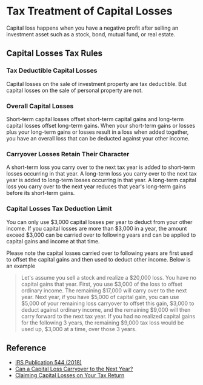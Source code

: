 # Tax Treatment of Capital Losses

Capital loss happens when you have a negative profit after selling an investment asset such as a stock, bond, mutual fund, or real estate.

## Capital Losses Tax Rules

### Tax Deductible Capital Losses

Capital losses on the sale of investment property are tax deductible. But capital losses on the sale of personal property are not.

### Overall Capital Losses

Short-term capital losses offset short-term capital gains and long-term capital losses offset long-term gains.
When your short-term gains or losses plus your long-term gains or losses result in a loss when added together, you have an overall loss that can be deducted against your other income.

### Carryover Losses Retain Their Character

A short-term loss you carry over to the next tax year is added to short-term losses occurring in that year. A long-term loss you carry over to the next tax year is added to long-term losses occurring in that year. A long-term capital loss you carry over to the next year reduces that year's long-term gains before its short-term gains.

### Capital Losses Tax Deduction Limit

You can only use $3,000 capital losses per year to deduct from your other income. If you capital losses are more than $3,000 in a year, the amount exceed $3,000 can be carried over to following years and can be applied to capital gains and income at that time.

Please note the capital losses carried over to following years are first used to offset the capital gains and then used to deduct other income. Below is an example
> Let's assume you sell a stock and realize a $20,000 loss. You have no capital gains that year. First, you use $3,000 of the loss to offset ordinary income. The remaining $17,000 will carry over to the next year. Next year, if you have $5,000 of capital gain, you can use $5,000 of your remaining loss carryover to offset this gain, $3,000 to deduct against ordinary income, and the remaining $9,000 will then carry forward to the next tax year. If you had no realized capital gains for the following 3 years, the remaining $9,000 tax loss would be used up, $3,000 at a time, over those 3 years.

## Reference

* [IRS Publication 544 (2018)](https://www.irs.gov/publications/p544)
* [Can a Capital Loss Carryover to the Next Year?](https://www.thebalance.com/can-a-capital-loss-carryover-to-the-next-year-2388983)
* [Claiming Capital Losses on Your Tax Return](https://www.thebalance.com/capital-losses-3193426)